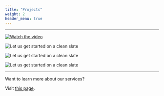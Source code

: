 ```yaml
---
title: "Projects"
weight: 2
header_menu: true
---
```



---

[![Watch the video](images/play.png)](video/landing_video.mp4)

![Let us get started on a clean slate](images/house2.jpg)

![Let us get started on a clean slate](images/house3.jpg)

![Let us get started on a clean slate](images/house4.jpg)


---

Want to learn more about our services?

Visit [this page](https://www.johnssonstudio.com/about#projects). 
